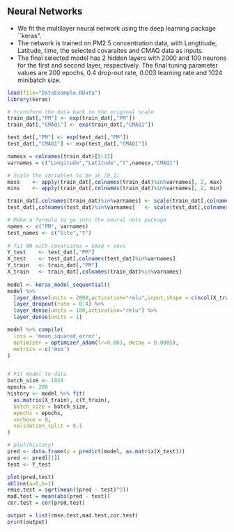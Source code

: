 ##  Neural Networks

* We fit the multilayer neural network using the deep learning package ``keras".
* The network is trained on PM2.5 concentration data, with Longtitude, Latitude, time, the selected covaraites and CMAQ data as inputs. 
* The final selected model has 2 hidden layers with 2000 and 100 neurons for the first and second layer, respectively. The final tuning parameter values are 200 epochs, 0.4 drop-out rate, 0.003 learning rate and 1024 minibatch size.



```r
load(file="DataExample.RData")
library(keras)

# transform the data back to the original scale
train_dat[,"PM"] <- exp(train_dat[,"PM"])
train_dat[,"CMAQ1"] <- exp(train_dat[,"CMAQ1"])

test_dat[,"PM"] <- exp(test_dat[,"PM"])
test_dat[,"CMAQ1"] <- exp(test_dat[,"CMAQ1"])

namesx = colnames(train_dat)[5:15]
varnames = c("Longitude","Latitude","t",namesx,"CMAQ1")

# Scale the variables to be in [0,1]
maxs    <- apply(train_dat[,colnames(train_dat)%in%varnames], 2, max)
mins    <- apply(train_dat[,colnames(train_dat)%in%varnames], 2, min)

train_dat[,colnames(train_dat)%in%varnames] <- scale(train_dat[,colnames(train_dat)%in%varnames], center = mins, scale = maxs - mins)
test_dat[,colnames(test_dat)%in%varnames]   <- scale(test_dat[,colnames(test_dat)%in%varnames], center = mins, scale = maxs - mins)

# Make a formula to go into the neural nets package
names <- c("PM", varnames)
test_names <- c("Site","t")
  
# fit NN with covariates = cmaq + covs
Y_test    <- test_dat[,"PM"] 
X_test    <- test_dat[,colnames(test_dat)%in%varnames]
Y_train   <- train_dat[,"PM"]
X_train   <- train_dat[,colnames(train_dat)%in%varnames]
  
model <- keras_model_sequential()
model %>%
  layer_dense(units = 2000,activation="relu",input_shape = c(ncol(X_train))) %>%
  layer_dropout(rate = 0.4) %>%
  layer_dense(units = 100,activation="relu") %>%
  layer_dense(units = 1)

model %>% compile(
  loss = 'mean_squared_error',
  optimizer = optimizer_adam(lr=0.003, decay = 0.0005),
  metrics = c('mse')
)


# Fit model to data
batch_size <- 1024
epochs <- 200
history <- model %>% fit(
  as.matrix(X_train), c(Y_train),
  batch_size = batch_size,
  epochs = epochs,
  verbose = 0,
  validation_split = 0.1
)

# plot(history)
pred <- data.frame(y = predict(model, as.matrix(X_test)))
pred <- pred[[1]] 
test <- Y_test 

plot(pred,test)
abline(a=0,b=1)
rmse.test = sqrt(mean((pred - test)^2))
mad.test = mean(abs(pred - test))
cor.test = cor(pred,test)

output = list(rmse.test,mad.test,cor.test)
print(output)
```